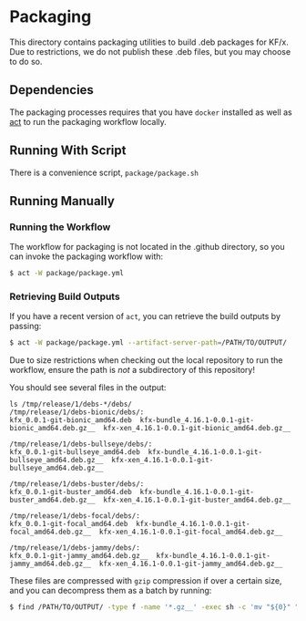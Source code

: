 # Packaging

This directory contains packaging utilities to build .deb packages for KF/x. Due to
restrictions, we do not publish these .deb files, but you may choose to do so.

## Dependencies

The packaging processes requires that you have `docker` installed as well as
[act](https://github.com/nektos/act) to run the packaging workflow locally.

## Running With Script

There is a convenience script, `package/package.sh`

## Running Manually

### Running the Workflow

The workflow for packaging is not located in the .github directory, so you can
invoke the packaging workflow with:

```sh
$ act -W package/package.yml
```

### Retrieving Build Outputs

If you have a recent version of `act`, you can retrieve the build outputs by passing:

```sh
$ act -W package/package.yml --artifact-server-path=/PATH/TO/OUTPUT/
```

Due to size restrictions when checking out the local repository to run the workflow,
ensure the path is *not* a subdirectory of this repository!

You should see several files in the output:

```
ls /tmp/release/1/debs-*/debs/ 
/tmp/release/1/debs-bionic/debs/:
kfx_0.0.1-git-bionic_amd64.deb  kfx-bundle_4.16.1-0.0.1-git-bionic_amd64.deb.gz__  kfx-xen_4.16.1-0.0.1-git-bionic_amd64.deb.gz__

/tmp/release/1/debs-bullseye/debs/:
kfx_0.0.1-git-bullseye_amd64.deb  kfx-bundle_4.16.1-0.0.1-git-bullseye_amd64.deb.gz__  kfx-xen_4.16.1-0.0.1-git-bullseye_amd64.deb.gz__

/tmp/release/1/debs-buster/debs/:
kfx_0.0.1-git-buster_amd64.deb  kfx-bundle_4.16.1-0.0.1-git-buster_amd64.deb.gz__  kfx-xen_4.16.1-0.0.1-git-buster_amd64.deb.gz__

/tmp/release/1/debs-focal/debs/:
kfx_0.0.1-git-focal_amd64.deb  kfx-bundle_4.16.1-0.0.1-git-focal_amd64.deb.gz__  kfx-xen_4.16.1-0.0.1-git-focal_amd64.deb.gz__

/tmp/release/1/debs-jammy/debs/:
kfx_0.0.1-git-jammy_amd64.deb.gz__  kfx-bundle_4.16.1-0.0.1-git-jammy_amd64.deb.gz__  kfx-xen_4.16.1-0.0.1-git-jammy_amd64.deb.gz__
```

These files are compressed with `gzip` compression if over a certain size, and you can
decompress them as a batch by running:

```sh
$ find /PATH/TO/OUTPUT/ -type f -name '*.gz__' -exec sh -c 'mv "${0}" "${0%.gz__}.gz" && gunzip "${0%.gz__}.gz"' {} \;
